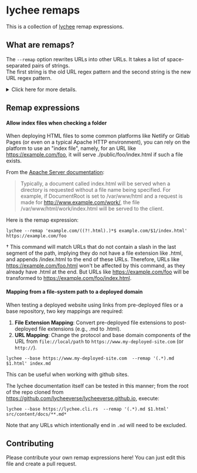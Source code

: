 # lychee remaps

This is a collection of [lychee](https://github.com/lycheeverse/lychee) remap expressions. 

## What are remaps?

The `--remap` option rewrites URLs into other URLs. It takes a list of space-separated pairs of strings.  
The first string is the old URL regex pattern and the second string is the new URL regex pattern.
    
<details>
  <summary>
    Click here for more details.
  </summary>

  In the following example, any match of `example.com` is replaced with `example.org`:
  
  ```bash
  lychee --remap 'example.com example.org' -- https://example.com/sitemap.xml 
  ```
  
  You can use this option multiple times to remap multiple domains and you can use
  regular expressions.
  
  Remap is a powerful feature.
  Instead of just replacing domains, you can also use regular expressions to
  replace parts of the URL.
  
  For more information about the `--remap` option,
  check out the documentation at https://lychee.cli.rs and see [#620](https://github.com/lycheeverse/lychee/pull/620), [#1129](https://github.com/lycheeverse/lychee/issues/1129), and the [example config file](https://github.com/lycheeverse/lychee/blob/4d31fb777dc6ddb0f870336c0875c218c5014624/lychee.example.toml).
</details>

## Remap expressions

#### Allow index files when checking a folder

When deploying HTML files to some common platforms like Netlify or Gitlab Pages (or even on a typical Apache HTTP environment), you can rely on the platform to use an "index file", namely, for an URL like https://example.com/foo, it will serve ./public/foo/index.html if such a file exists.

From the [Apache Server documentation](https://httpd.apache.org/docs/trunk/getting-started.html#content):

> Typically, a document called index.html will be served when a directory is requested without a file name being specified. For example, if DocumentRoot is set to /var/www/html and a request is made for http://www.example.com/work/, the file /var/www/html/work/index.html will be served to the client.

Here is the remap expression:

```
lychee --remap 'example.com/((?!.html).)*$ example.com/$1/index.html' https://example.com/foo
```
†
This command will match URLs that do not contain a slash in the last segment of the path, implying they do not have a file extension like .html, and appends /index.html to the end of these URLs. Therefore, URLs like https://example.com/foo.html won't be affected by this command, as they already have .html at the end. But URLs like https://example.com/foo will be transformed to https://example.com/foo/index.html.

#### Mapping from a file-system path to a deployed domain

When testing a deployed website using links from pre-deployed files or a base repository, two key mappings are required:

1. **File Extension Mapping**: Convert pre-deployed file extensions to post-deployed file extensions (e.g., .md to .html).
2. **URL Mapping**: Change the protocol and base domain components of the URL from `file://local/path` to `https://www.my-deployed-site.com` (or `http://`).

```
lychee --base https://www.my-deployed-site.com  --remap '(.*).md $1.html' index.md
```

This can be useful when working with github sites.

The lychee documentation itself can be tested in this manner; from the root of the repo cloned from https://github.com/lycheeverse/lycheeverse.github.io, execute:

```
lychee --base https://lychee.cli.rs  --remap '(.*).md $1.html' src/content/docs/**.md*
```

Note that any URLs which intentionally end in `.md` will need to be excluded.

## Contributing

Please contribute your own remap expressions here! You can just edit this file and create a pull request.



